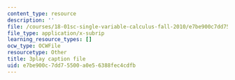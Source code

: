 ```yaml
---
content_type: resource
description: ''
file: /courses/18-01sc-single-variable-calculus-fall-2010/e7be900c7dd75500a0e56388fec4cdfb_-MI0b4h3rS0.vtt
file_type: application/x-subrip
learning_resource_types: []
ocw_type: OCWFile
resourcetype: Other
title: 3play caption file
uid: e7be900c-7dd7-5500-a0e5-6388fec4cdfb
---
```

